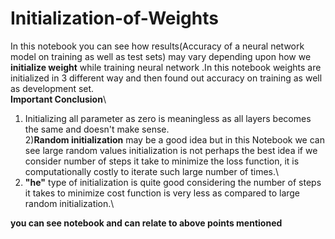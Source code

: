# Initialization-of-Weights
In this notebook you can see how results(Accuracy of a neural network model on training as well as test sets) may vary depending upon how we **initialize weight** while training neural network .In this notebook weights are initialized in 3 different way and then found out accuracy on training as well as development set.\
**Important Conclusion**\
1) Initializing all parameter as zero is meaningless as all layers becomes the same and doesn't make sense.\
2)**Random initialization** may be a good idea but in this Notebook we can see large random values initialization is not perhaps the best idea if we consider number of steps it take to minimize the loss function, it is computationally costly to iterate such large number of times.\
3) **"he"** type of initialization is quite good considering the number of steps it takes to minimize cost function is very less as compared to large random initialization.\

**you can see notebook and can relate to above points mentioned**
